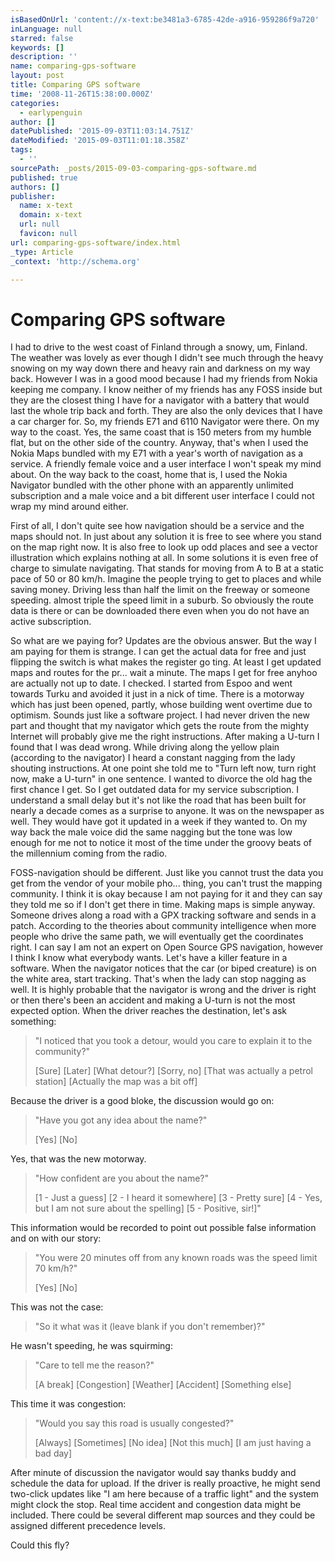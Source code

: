 ```yaml
---
isBasedOnUrl: 'content://x-text:be3481a3-6785-42de-a916-959286f9a720'
inLanguage: null
starred: false
keywords: []
description: ''
name: comparing-gps-software
layout: post
title: Comparing GPS software
time: '2008-11-26T15:38:00.000Z'
categories:
  - earlypenguin
author: []
datePublished: '2015-09-03T11:03:14.751Z'
dateModified: '2015-09-03T11:01:18.358Z'
tags:
  - ''
sourcePath: _posts/2015-09-03-comparing-gps-software.md
published: true
authors: []
publisher:
  name: x-text
  domain: x-text
  url: null
  favicon: null
url: comparing-gps-software/index.html
_type: Article
_context: 'http://schema.org'

---
```

# Comparing GPS software

I had to drive to the west coast of Finland through a snowy, um,
Finland. The weather was lovely as ever though I didn't see much
through the heavy snowing on my way down there and heavy rain and
darkness on my way back. However I was in a good mood because I had
my friends from Nokia keeping me company. I know neither of my
friends has any FOSS inside but they are the closest thing I have for
a navigator with a battery that would last the whole trip back and
forth. They are also the only devices that I have a car charger for.
So, my friends E71 and 6110 Navigator were there. On my way to the
coast. Yes, the same coast that is 150 meters from my humble flat,
but on the other side of the country. Anyway, that's when I used the
Nokia Maps bundled with my E71 with a year's worth of navigation as a
service. A friendly female voice and a user interface I won't speak
my mind about. On the way back to the coast, home that is, I used the
Nokia Navigator bundled with the other phone with an apparently
unlimited subscription and a male voice and a bit different user
interface I could not wrap my mind around either.

First of all, I don't quite see how navigation should be a service
and the maps should not. In just about any solution it is free to see
where you stand on the map right now. It is also free to look up odd
places and see a vector illustration which explains nothing at all.
In some solutions it is even free of charge to simulate navigating.
That stands for moving from A to B at a static pace of 50 or 80 km/h.
Imagine the people trying to get to places and while saving money.
Driving less than half the limit on the freeway or someone speeding.
almost triple the speed limit in a suburb. So obviously the route
data is there or can be downloaded there even when you do not have an
active subscription.

So what are we paying for? Updates are the obvious answer. But the
way I am paying for them is strange. I can get the actual data for
free and just flipping the switch is what makes the register go ting.
At least I get updated maps and routes for the pr... wait a minute.
The maps I get for free anyhoo are actually not up to date. I
checked. I started from Espoo and went towards Turku and avoided it
just in a nick of time. There is a motorway which has just been
opened, partly, whose building went overtime due to optimism. Sounds
just like a software project. I had never driven the new part and
thought that my navigator which gets the route from the mighty
Internet will probably give me the right instructions. After making a
U-turn I found that I was dead wrong. While driving along the yellow
plain (according to the navigator) I heard a constant nagging from
the lady shouting instructions. At one point she told me to "Turn
left now, turn right now, make a U-turn" in one sentence. I wanted to
divorce the old hag the first chance I get. So I get outdated data
for my service subscription. I understand a small delay but it's not
like the road that has been built for nearly a decade comes as a
surprise to anyone. It was on the newspaper as well. They would have
got it updated in a week if they wanted to. On my way back the male
voice did the same nagging but the tone was low enough for me not to
notice it most of the time under the groovy beats of the millennium
coming from the radio.

FOSS-navigation should be different. Just like you cannot trust the
data you get from the vendor of your mobile pho... thing, you can't
trust the mapping community. I think it is okay because I am not
paying for it and they can say they told me so if I don't get there
in time. Making maps is simple anyway. Someone drives along a road
with a GPX tracking software and sends in a patch. According to the
theories about community intelligence when more people who drive the
same path, we will eventually get the coordinates right. I can say I
am not an expert on Open Source GPS navigation, however I think I
know what everybody wants. Let's have a killer feature in a software.
When the navigator notices that the car (or biped creature) is on the
white area, start tracking. That's when the lady can stop nagging as
well. It is highly probable that the navigator is wrong and the
driver is right or then there's been an accident and making a U-turn
is not the most expected option. When the driver reaches the
destination, let's ask something:

> "I noticed that you took a detour, would you care to explain it to
> the community?"
> 
> \[Sure\]
> \[Later\]
> \[What detour?\]
> \[Sorry, no\]
> \[That was actually a petrol station\]
> \[Actually the map was a bit off\]

Because the driver is a good bloke, the discussion would go on:

> "Have you got any idea about the name?"
> 
> \[Yes\] 
> \[No\]

Yes, that was the new motorway.

> "How confident are you about the name?"
> 
> \[1 - Just a guess\]
> \[2 - I heard it somewhere\]
> \[3 - Pretty sure\]
> \[4 - Yes, but I am not sure about the spelling\]
> \[5 - Positive, sir!\]"

This information would be recorded to point out possible false
information and on with our story:

> "You were 20 minutes off from any known roads was the speed limit 70 km/h?"
> 
> \[Yes\]
> \[No\]

This was not the case:

> "So it what was it (leave blank if you don't remember)?"

He wasn't speeding, he was squirming:

> "Care to tell me the reason?"
> 
> \[A break\]
> \[Congestion\]
> \[Weather\]
> \[Accident\]
> \[Something else\]

This time it was congestion:

> "Would you say this road is usually congested?"
> 
> \[Always\]
> \[Sometimes\]
> \[No idea\]
> \[Not this much\]
> \[I am just having a bad day\]

After minute of discussion the navigator would say thanks buddy and
schedule the data for upload. If the driver is really proactive, he
might send two-click updates like "I am here because of a traffic
light" and the system might clock the stop. Real time accident and
congestion data might be included. There could be several different
map sources and they could be assigned different precedence levels.

Could this fly?
